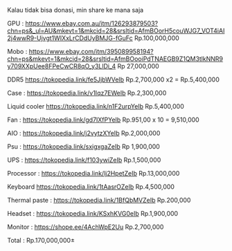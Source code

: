 Kalau tidak bisa donasi, min share ke mana saja

GPU : https://www.ebay.com.au/itm/126293879503?chn=ps&_ul=AU&mkevt=1&mkcid=28&srsltid=AfmBOorH5couWJG7_VOT4iAI2j4wwR9-Ujvgt1WIXxLrCDdUyBMJG-fGuFc Rp.100,000,000


Mobo : https://www.ebay.com/itm/395089958194?chn=ps&mkevt=1&mkcid=28&srsltid=AfmBOooiPdTNAEGB9Z1QM3tlkNNR9y709XXpUee8FPeCwCR8qO_y3LlDi_4 Rp 27,000,000 


DDR5 https://tokopedia.link/fe5JjbWVeIb Rp.2,700,000 x2 = Rp.5,400,000 


Case : https://tokopedia.link/v1Iqz7EWeIb Rp.2,300,000 


Liquid cooler https://tokopedia.link/n1F2urpYeIb Rp.5,400,000 


Fan : https://tokopedia.link/gd7IXfPYeIb Rp.951,00 x 10 = 9,510,000 


AIO : https://tokopedia.link/j2vytzXYeIb Rp.2,000,000 


Psu : https://tokopedia.link/sxigxgaZeIb Rp 1,900,000 


UPS : https://tokopedia.link/f103ywiZeIb Rp.1,500,000 


Processor : https://tokopedia.link/lj2HpetZeIb Rp.13,000,000 


Keyboard https://tokopedia.link/1tAasrOZeIb Rp.4,500,000 


Thermal paste : https://tokopedia.link/1BfQbMVZeIb Rp.200,000 


Headset : https://tokopedia.link/KSxhKVG0eIb Rp.1,900,000 


Monitor : https://shope.ee/4AchWpE2Uu Rp.2,700,000 

Total : Rp.170,000,000±
